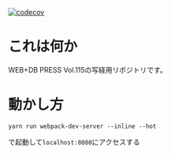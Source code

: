 [![codecov](https://codecov.io/gh/miyohide/webdbpress115_reversi/branch/master/graph/badge.svg)](https://codecov.io/gh/miyohide/webdbpress115_reversi)

# これは何か

WEB+DB PRESS Vol.115の写経用リポジトリです。

# 動かし方

```
yarn run webpack-dev-server --inline --hot
```

で起動して`localhost:8080`にアクセスする
